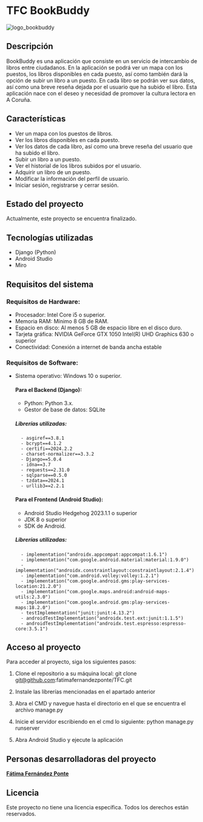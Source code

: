 # TFC BookBuddy 

![logo_bookbuddy](https://github.com/fatimafernandezponte/TFC/assets/145338446/d134ae2a-46c6-485f-a1fc-852e6d6b7731)


## Descripción
BookBuddy es una aplicación que consiste en un servicio de intercambio de libros entre ciudadanos. En la aplicación se podrá ver un mapa con los puestos, los libros disponibles en cada puesto, así como también dará la opción de subir un libro a un puesto. En cada libro se podrán ver sus datos, así como una breve reseña dejada por el usuario que ha subido el libro. Esta aplicación nace con el deseo y necesidad de promover la cultura lectora en A Coruña.

## Características

- Ver un mapa con los puestos de libros.
- Ver los libros disponibles en cada puesto.
- Ver los datos de cada libro, así como una breve reseña del usuario que ha subido el libro.
- Subir un libro a un puesto.
- Ver el historial de los libros subidos por el usuario.
- Adquirir un libro de un puesto.
- Modificar la información del perfil de usuario.
- Iniciar sesión, registrarse y cerrar sesión.


## Estado del proyecto
Actualmente, este proyecto se encuentra finalizado.


## Tecnologías utilizadas
- Django (Python)
- Android Studio
- Miro


## Requisitos del sistema

### Requisitos de Hardware: 
 - Procesador: Intel Core i5 o superior.
 - Memoria RAM: Mínimo 8 GB de RAM.
 - Espacio en disco: Al menos 5 GB de espacio libre en el disco duro.
 - Tarjeta gráfica: NVIDIA GeForce GTX 1050 
   Intel(R) UHD Graphics 630 o superior
 - Conectividad: Conexión a internet de banda ancha estable

### Requisitos de Software:
 - Sistema operativo: Windows 10 o superior.
   #### Para el Backend (Django):
      - Python: Python 3.x.
      - Gestor de base de datos: SQLite
      ##### Librerías utilizadas: 
         - asgiref==3.8.1
         - bcrypt==4.1.2
         - certifi==2024.2.2
         - charset-normalizer==3.3.2
         - Django==5.0.4
         - idna==3.7
         - requests==2.31.0
         - sqlparse==0.5.0
         - tzdata==2024.1
         - urllib3==2.2.1
   #### Para el Frontend (Android Studio):
      - Android Studio Hedgehog 2023.1.1 o superior
      - JDK 8 o superior
      - SDK de Android.
      ##### Librerías utilizadas:
         - implementation("androidx.appcompat:appcompat:1.6.1")
         - implementation("com.google.android.material:material:1.9.0")
         - implementation("androidx.constraintlayout:constraintlayout:2.1.4")
         - implementation("com.android.volley:volley:1.2.1")
         - implementation("com.google.android.gms:play-services-location:21.2.0")
         - implementation("com.google.maps.android:android-maps-utils:2.3.0")
         - implementation("com.google.android.gms:play-services-maps:18.2.0")
         - testImplementation("junit:junit:4.13.2")
         - androidTestImplementation("androidx.test.ext:junit:1.1.5")
         - androidTestImplementation("androidx.test.espresso:espresso-core:3.5.1")

## Acceso al proyecto
Para acceder al proyecto, siga los siguientes pasos:
1. Clone el repositorio a su máquina local:
git clone git@github.com:fatimafernandezponte/TFC.git

2. Instale las librerías mencionadas en el apartado anterior

3. Abra el CMD y navegue hasta el directorio en el que se encuentra el archivo manage.py 

4. Inicie el servidor escribiendo en el cmd lo siguiente:
python manage.py runserver

5. Abra Android Studio y ejecute la aplicación


## Personas desarrolladoras del proyecto
 **[Fátima Fernández Ponte](https://github.com/fatimafernandezponte)**

 ## Licencia
Este proyecto no tiene una licencia específica. Todos los derechos están reservados.

